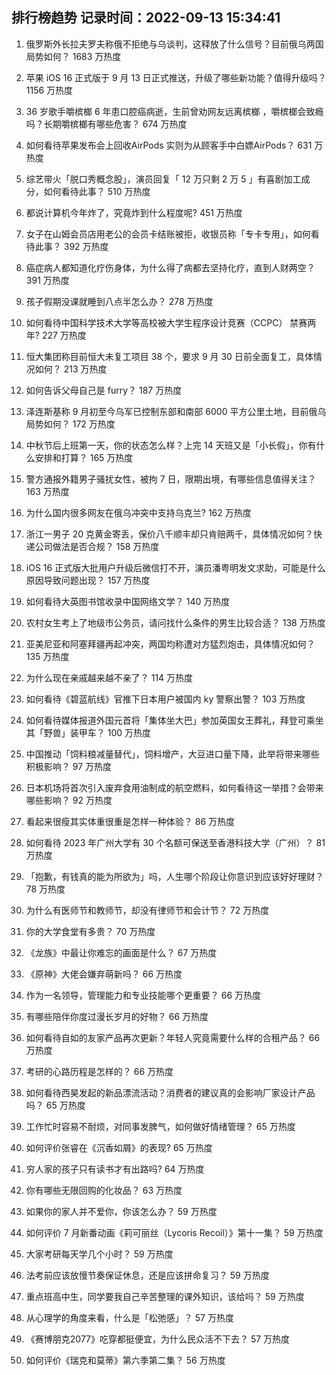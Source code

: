 
## 排行榜趋势 记录时间：2022-09-13 15:34:41
  
  1. 俄罗斯外长拉夫罗夫称俄不拒绝与乌谈判，这释放了什么信号？目前俄乌两国局势如何？ 1683 万热度
    
  2. 苹果 iOS 16 正式版于 9 月 13 日正式推送，升级了哪些新功能？值得升级吗？ 1156 万热度
    
  3. 36 岁歌手嚼槟榔 6 年患口腔癌病逝，生前曾劝网友远离槟榔 ，嚼槟榔会致瘾吗？长期嚼槟榔有哪些危害？ 674 万热度
    
  4. 如何看待苹果发布会上回收AirPods 实则为从顾客手中白嫖AirPods？ 631 万热度
    
  5. 综艺带火「脱口秀概念股」，演员回复「 12 万只剩 2 万 5 」有喜剧加工成分，如何看待此事？ 510 万热度
    
  6. 都说计算机今年炸了，究竟炸到什么程度呢? 451 万热度
    
  7. 女子在山姆会员店用老公的会员卡结账被拒，收银员称「专卡专用」，如何看待此事？ 392 万热度
    
  8. 癌症病人都知道化疗伤身体，为什么得了病都去坚持化疗，直到人财两空？ 391 万热度
    
  9. 孩子假期没课就睡到八点半怎么办？ 278 万热度
    
  10. 如何看待中国科学技术大学等高校被大学生程序设计竞赛（CCPC） 禁赛两年? 227 万热度
    
  11. 恒大集团称目前恒大未复工项目 38 个，要求 9 月 30 日前全面复工，具体情况如何？ 213 万热度
    
  12. 如何告诉父母自己是 furry？ 187 万热度
    
  13. 泽连斯基称 9 月初至今乌军已控制东部和南部 6000 平方公里土地，目前俄乌局势如何？ 172 万热度
    
  14. 中秋节后上班第一天，你的状态怎么样？上完 14 天班又是「小长假」，你有什么安排和打算？ 165 万热度
    
  15. 警方通报外籍男子骚扰女性，被拘 7 日，限期出境，有哪些信息值得关注？ 163 万热度
    
  16. 为什么国内很多网友在俄乌冲突中支持乌克兰? 162 万热度
    
  17. 浙江一男子 20 克黄金寄丢，保价八千顺丰却只肯赔两千，具体情况如何？快递公司做法是否合规？ 158 万热度
    
  18. iOS 16 正式版大批用户升级后微信打不开，演员潘粤明发文求助，可能是什么原因导致问题出现？ 157 万热度
    
  19. 如何看待大英图书馆收录中国网络文学？ 140 万热度
    
  20. 农村女生考上了地级市公务员，请问找什么条件的男生比较合适？ 138 万热度
    
  21. 亚美尼亚和阿塞拜疆再起冲突，两国均称遭对方猛烈炮击，具体情况如何？ 135 万热度
    
  22. 为什么现在亲戚越来越不亲了？ 114 万热度
    
  23. 如何看待《碧蓝航线》官推下日本用户被国内 ky 警察出警？ 103 万热度
    
  24. 如何看待媒体报道外国元首将「集体坐大巴」参加英国女王葬礼，拜登可乘坐其「野兽」装甲车？ 100 万热度
    
  25. 中国推动「饲料粮减量替代」，饲料增产，大豆进口量下降，此举将带来哪些积极影响？ 97 万热度
    
  26. 日本机场将首次引入废弃食用油制成的航空燃料，如何看待这一举措？会带来哪些影响？ 92 万热度
    
  27. 看起来很瘦其实体重很重是怎样一种体验？ 86 万热度
    
  28. 如何看待 2023 年广州大学有 30 个名额可保送至香港科技大学（广州）？ 81 万热度
    
  29. 「抱歉，有钱真的能为所欲为」吗，人生哪个阶段让你意识到应该好好理财？ 78 万热度
    
  30. 为什么有医师节和教师节，却没有律师节和会计节？ 72 万热度
    
  31. 你的大学食堂有多贵？ 70 万热度
    
  32. 《龙族》中最让你难忘的画面是什么？ 67 万热度
    
  33. 《原神》大佬会嫌弃萌新吗？ 66 万热度
    
  34. 作为一名领导，管理能力和专业技能哪个更重要？ 66 万热度
    
  35. 有哪些陪伴你度过漫长岁月的好物？ 66 万热度
    
  36. 如何看待自如的友家产品再次更新？年轻人究竟需要什么样的合租产品？ 66 万热度
    
  37. 考研的心路历程是怎样的？ 66 万热度
    
  38. 如何看待西昊发起的新品漂流活动？消费者的建议真的会影响厂家设计产品吗？ 65 万热度
    
  39. 工作忙时容易不耐烦，对同事发脾气，如何做好情绪管理？ 65 万热度
    
  40. 如何评价张睿在《沉香如屑》的表现? 65 万热度
    
  41. 穷人家的孩子只有读书才有出路吗? 64 万热度
    
  42. 你有哪些无限回购的化妆品？ 63 万热度
    
  43. 如果你的家人并不爱你，你该怎么办？ 59 万热度
    
  44. 如何评价 7 月新番动画《莉可丽丝（Lycoris Recoil）》第十一集？ 59 万热度
    
  45. 大家考研每天学几个小时？ 59 万热度
    
  46. 法考前应该放慢节奏保证休息，还是应该拼命复习？ 59 万热度
    
  47. 重点班高中生，同学要我自己辛苦整理的课外知识，该给吗？ 59 万热度
    
  48. 从心理学的角度来看，什么是「松弛感」？ 57 万热度
    
  49. 《赛博朋克2077》吃穿都挺便宜，为什么民众活不下去？ 57 万热度
    
  50. 如何评价《瑞克和莫蒂》第六季第二集？ 56 万热度
    